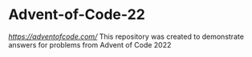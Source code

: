 # Advent-of-Code-22

*https://adventofcode.com/*
This repository was created to demonstrate answers for problems from Advent of Code 2022
